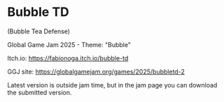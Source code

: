 # Bubble TD

(Bubble Tea Defense)

Global Game Jam 2025 - Theme: "Bubble"

Itch.io: https://fabionoga.itch.io/bubble-td

GGJ site: https://globalgamejam.org/games/2025/bubbletd-2

Latest version is outside jam time, but in the jam page you can download the submitted version.
